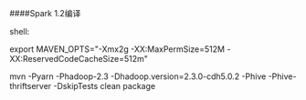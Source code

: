 ####Spark 1.2编译

shell:

export MAVEN_OPTS="-Xmx2g -XX:MaxPermSize=512M -XX:ReservedCodeCacheSize=512m"

mvn -Pyarn -Phadoop-2.3 -Dhadoop.version=2.3.0-cdh5.0.2 -Phive -Phive-thriftserver -DskipTests clean package